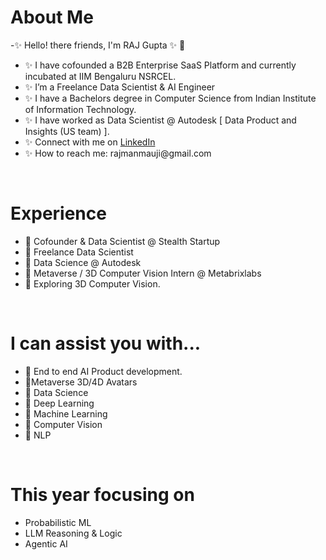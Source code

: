  <h1> About Me</h1>
 <p title=About Me>
-✨ Hello! there friends, I'm RAJ Gupta ✨ 👋 
<!-- <img align="right" width="400" height="200" src="https://media.giphy.com/media/sGsOdL0YWYK0xSvARV/giphy.gif">      -->
 
<ul>
 <li>✨ I have cofounded a B2B Enterprise SaaS Platform and currently incubated at IIM Bengaluru NSRCEL.</li>
<li>✨ I’m  a Freelance Data Scientist & AI Engineer </li>
 <li>✨ I have a Bachelors degree in Computer Science from Indian Institute of Information Technology. </li>
 <li> ✨ I have worked as Data Scientist @ Autodesk [ Data Product and Insights (US team) ]. </li>
<li>✨ Connect with me on <a href="https://www.linkedin.com/in/raj-gupta-8a2a95194">LinkedIn </a></li>
<li> ✨ How to reach me: rajmanmauji@gmail.com </li>
 </ul> </p> 
 
 <br>
 
 <h1> Experience</h1>
  <p title= What i love?>
 <ul>
  <li>  🌱 Cofounder & Data Scientist @ Stealth Startup </li> 
   <li>  🌱  Freelance Data Scientist </li> 
  <li>  🌱  Data Science @ Autodesk </li> 
<li>  🌱  Metaverse / 3D Computer Vision Intern @ Metabrixlabs </li>  
<li>  🌱  Exploring 3D Computer Vision. </li> 
 </ul>
 </p>
 <br> 

   <h1> I can assist you with...</h1>
  <p title=I can assist you with...>
<!--  <img align="right" width="300" height="150" src="https://media.giphy.com/media/l4pTsNgkamxfk2ZLq/giphy.gif"> -->
 <ul>
  <li>  💬 End to end AI Product development. </li>
   <li>  💬Metaverse 3D/4D Avatars</li>
 <li>  💬 Data Science </li>
  <li>  💬 Deep Learning </li>
 <li> 💬 Machine Learning </li>
   <li> 💬 Computer Vision </li>
  <li> 💬 NLP </li>
  </ul>
</p>


<br> 
  <h1> This year focusing on</h1>
  <p title=Currently >
  <ul> 
   <li> Probabilistic ML  </li>
    <li> LLM Reasoning & Logic  </li>
     <li> Agentic AI  </li>

</ul>
</p>
<br>  <br>  


